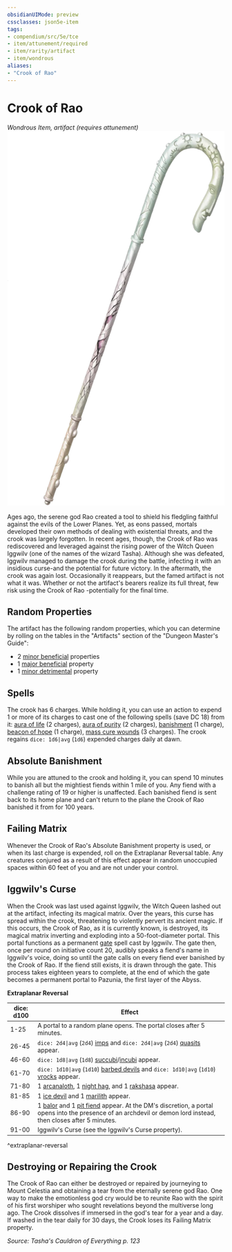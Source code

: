 ```yaml
---
obsidianUIMode: preview
cssclasses: json5e-item
tags:
- compendium/src/5e/tce
- item/attunement/required
- item/rarity/artifact
- item/wondrous
aliases: 
- "Crook of Rao"
---
```

# Crook of Rao
*Wondrous Item, artifact (requires attunement)*  
![](4-Resources/Compendium/items/img/crook-of-rao.webp#right)  


Ages ago, the serene god Rao created a tool to shield his fledgling faithful against the evils of the Lower Planes. Yet, as eons passed, mortals developed their own methods of dealing with existential threats, and the crook was largely forgotten. In recent ages, though, the Crook of Rao was rediscovered and leveraged against the rising power of the Witch Queen Iggwilv (one of the names of the wizard Tasha). Although she was defeated, Iggwilv managed to damage the crook during the battle, infecting it with an insidious curse-and the potential for future victory. In the aftermath, the crook was again lost. Occasionally it reappears, but the famed artifact is not what it was. Whether or not the artifact's bearers realize its full threat, few risk using the Crook of Rao -potentially for the final time.

## Random Properties

The artifact has the following random properties, which you can determine by rolling on the tables in the "Artifacts" section of the "Dungeon Master's Guide":

- 2 [minor beneficial](4-Resources/Compendium/tables/artifact-properties-minor-beneficial-properties.md) properties  
- 1 [major beneficial](4-Resources/Compendium/tables/artifact-properties-major-beneficial-properties.md) property  
- 1 [minor detrimental](4-Resources/Compendium/tables/artifact-properties-minor-detrimental-properties.md) property  

## Spells

The crook has 6 charges. While holding it, you can use an action to expend 1 or more of its charges to cast one of the following spells (save DC 18) from it: [aura of life](4-Resources/Compendium/spells/aura-of-life.md) (2 charges), [aura of purity](4-Resources/Compendium/spells/aura-of-purity.md) (2 charges), [banishment](4-Resources/Compendium/spells/banishment.md) (1 charge), [beacon of hope](4-Resources/Compendium/spells/beacon-of-hope.md) (1 charge), [mass cure wounds](4-Resources/Compendium/spells/mass-cure-wounds.md) (3 charges). The crook regains `dice: 1d6|avg` (`1d6`) expended charges daily at dawn.

## Absolute Banishment

While you are attuned to the crook and holding it, you can spend 10 minutes to banish all but the mightiest fiends within 1 mile of you. Any fiend with a challenge rating of 19 or higher is unaffected. Each banished fiend is sent back to its home plane and can't return to the plane the Crook of Rao banished it from for 100 years.

## Failing Matrix

Whenever the Crook of Rao's Absolute Banishment property is used, or when its last charge is expended, roll on the Extraplanar Reversal table. Any creatures conjured as a result of this effect appear in random unoccupied spaces within 60 feet of you and are not under your control.

## Iggwilv's Curse

When the Crook was last used against Iggwilv, the Witch Queen lashed out at the artifact, infecting its magical matrix. Over the years, this curse has spread within the crook, threatening to violently pervert its ancient magic. If this occurs, the Crook of Rao, as it is currently known, is destroyed, its magical matrix inverting and exploding into a 50-foot-diameter portal. This portal functions as a permanent [gate](4-Resources/Compendium/spells/gate.md) spell cast by Iggwilv. The gate then, once per round on initiative count 20, audibly speaks a fiend's name in Iggwilv's voice, doing so until the gate calls on every fiend ever banished by the Crook of Rao. If the fiend still exists, it is drawn through the gate. This process takes eighteen years to complete, at the end of which the gate becomes a permanent portal to Pazunia, the first layer of the Abyss.

**Extraplanar Reversal**

| dice: d100 | Effect |
|------------|--------|
| 1-25 | A portal to a random plane opens. The portal closes after 5 minutes. |
| 26-45 | `dice: 2d4\|avg` (`2d4`) [imps](4-Resources/Compendium/bestiary/fiend/imp.md) and `dice: 2d4\|avg` (`2d4`) [quasits](4-Resources/Compendium/bestiary/fiend/quasit.md) appear. |
| 46-60 | `dice: 1d8\|avg` (`1d8`) [succubi](4-Resources/Compendium/bestiary/fiend/succubus.md)/[incubi](4-Resources/Compendium/bestiary/fiend/incubus.md) appear. |
| 61-70 | `dice: 1d10\|avg` (`1d10`) [barbed devils](4-Resources/Compendium/bestiary/fiend/barbed-devil.md) and `dice: 1d10\|avg` (`1d10`) [vrocks](4-Resources/Compendium/bestiary/fiend/vrock.md) appear. |
| 71-80 | 1 [arcanaloth](4-Resources/Compendium/bestiary/fiend/arcanaloth.md), 1 [night hag](4-Resources/Compendium/bestiary/fiend/night-hag.md), and 1 [rakshasa](4-Resources/Compendium/bestiary/fiend/rakshasa.md) appear. |
| 81-85 | 1 [ice devil](4-Resources/Compendium/bestiary/fiend/ice-devil.md) and 1 [marilith](4-Resources/Compendium/bestiary/fiend/marilith.md) appear. |
| 86-90 | 1 [balor](4-Resources/Compendium/bestiary/fiend/balor.md) and 1 [pit fiend](4-Resources/Compendium/bestiary/fiend/pit-fiend.md) appear. At the DM's discretion, a portal opens into the presence of an archdevil or demon lord instead, then closes after 5 minutes. |
| 91-00 | Iggwilv's Curse (see the Iggwilv's Curse property). |
^extraplanar-reversal

## Destroying or Repairing the Crook

The Crook of Rao can either be destroyed or repaired by journeying to Mount Celestia and obtaining a tear from the eternally serene god Rao. One way to make the emotionless god cry would be to reunite Rao with the spirit of his first worshiper who sought revelations beyond the multiverse long ago. The Crook dissolves if immersed in the god's tear for a year and a day. If washed in the tear daily for 30 days, the Crook loses its Failing Matrix property.

*Source: Tasha's Cauldron of Everything p. 123*